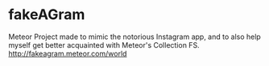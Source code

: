 # fakeAGram
Meteor Project made to mimic the notorious Instagram app, and to also help myself get better acquainted with Meteor's Collection FS.
http://fakeagram.meteor.com/world
